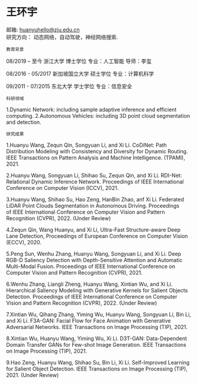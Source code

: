 # 王环宇 
邮箱: huanyuhello@zju.edu.cn	&nbsp;    	
研究方向： 动态网络，自动驾驶，神经网络搜索.

    教育背景
    
08/2019 – 至今	浙江大学 	博士学位
	专业：人工智能   导师：李玺

08/2016 - 05/2017	新加坡国立大学	硕士学位
	专业：计算机科学

09/2011 - 07/2015	东北大学	学士学位
	专业：信息安全

    科研领域
    
1.Dynamic Network: including sample adaptive inference and efficient computing.
2.Autonomous Vehicles: including 3D point cloud segmentation and detection.

    研究成果
    
1.Huanyu Wang, Zequn Qin, Songyuan Li, and Xi Li. CoDiNet: Path Distribution Modeling with Consistency and Diversity for Dynamic Routing. IEEE Transactions on Pattern Analysis and Machine Intelligence. (TPAMI), 2021. 

2.Huanyu Wang, Songyuan Li, Shihao Su, Zequn Qin, and Xi Li. RDI-Net: Relational Dynamic Inference Network. Proceedings of IEEE International Conference on Computer Vision (ICCV), 2021. 

3.Huanyu Wang, Shihao Su, Hao Zeng, HanBin Zhao, anf Xi Li. Federated LiDAR Point Clouds Segmentation in Autonomous Driving. Proceedings of IEEE International Conference on Computer Vision and Pattern Recognition (CVPR), 2022. (Under Review)

4.Zequn Qin, Wang Huanyu, and Xi Li, Ultra-Fast Structure-aware Deep Lane Detection, Proceedings of European Conference on Computer Vision (ECCV), 2020. 

5.Peng Sun, Wenhu Zhang, Huanyu Wang, Songyuan Li, and Xi Li. Deep RGB-D Saliency Detection with Depth-Sensitive Attention and Automatic Multi-Modal Fusion. Proceedings of IEEE International Conference on Computer Vision and Pattern Recognition (CVPR), 2021. 

6.Wenhu Zhang, Liangli Zheng, Huanyu Wang, Xintian Wu, and Xi Li.  Hierarchical Saliency Modeling with Generative Kernels for Salient Objects Detection. Proceedings of IEEE International Conference on Computer Vision and Pattern Recognition (CVPR), 2022. (Under Review)

7.Xintian Wu, Qihang Zhang, Yiming Wu, Huanyu Wang, Songyuan Li, Bin Li, and Xi Li. F3A-GAN: Facial Flow for Face Animation with Generative Adversarial Networks. IEEE Transactions on Image Processing (TIP), 2021.

8.Xintian Wu, Huanyu Wang, Yiming Wu, Xi Li. D3T-GAN: Data-Dependent Domain Transfer GANs for Few-shot Image Generation. IEEE Transactions on Image Processing (TIP), 2021. 

9.Hao Zeng, Huanyu Wang, Shihao Su, Bin Li, Xi Li. Self-Improved Learning for Salient Object Detection. IEEE Transactions on Image Processing (TIP), 2021. (Under Review)
	
